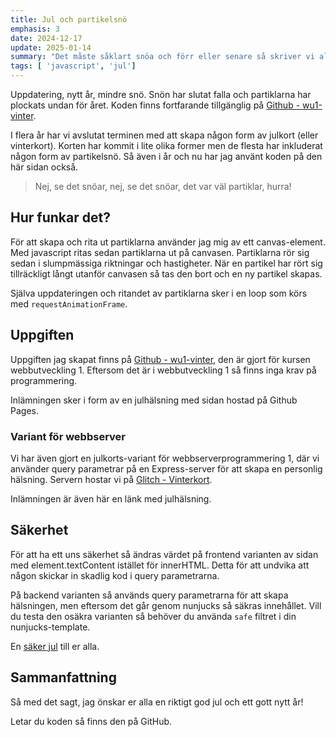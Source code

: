 ```yaml
---
title: Jul och partikelsnö
emphasis: 3
date: 2024-12-17
update: 2025-01-14
summary: "Det måste såklart snöa och förr eller senare så skriver vi alla en partikelgenerator."
tags: [ 'javascript', 'jul']
---
```


Uppdatering, nytt år, mindre snö. Snön har slutat falla och partiklarna har plockats undan för året. Koden finns fortfarande tillgänglig på [Github - wu1-vinter](https://github.com/jensadev/wu1-vinter).

I flera år har vi avslutat terminen med att skapa någon form av julkort (eller vinterkort). Korten har kommit i lite olika former men de flesta har inkluderat någon form av partikelsnö. Så även i år och nu har jag använt koden på den här sidan också.

>Nej, se det snöar, nej, se det snöar, det var väl partiklar, hurra!

## Hur funkar det?

För att skapa och rita ut partiklarna använder jag mig av ett canvas-element. Med javascript ritas sedan partiklarna ut på canvasen. Partiklarna rör sig sedan i slumpmässiga riktningar och hastigheter. När en partikel har rört sig tillräckligt långt utanför canvasen så tas den bort och en ny partikel skapas.

Själva uppdateringen och ritandet av partiklarna sker i en loop som körs med `requestAnimationFrame`.

## Uppgiften

Uppgiften jag skapat finns på [Github - wu1-vinter](https://github.com/jensadev/wu1-vinter), den är gjort för kursen webbutveckling 1. Eftersom det är i webbutveckling 1 så finns inga krav på programmering.

Inlämningen sker i form av en julhälsning med sidan hostad på Github Pages.

### Variant för webbserver

Vi har även gjort en julkorts-variant för webbserverprogrammering 1, där vi använder query parametrar på en Express-server för att skapa en personlig hälsning. Servern hostar vi på [Glitch - Vinterkort](https://perfect-delirious-mambo.glitch.me/?title=God%20jul&message=med%20webbserver).

Inlämningen är även här en länk med julhälsning.

## Säkerhet

För att ha ett uns säkerhet så ändras värdet på frontend varianten av sidan med element.textContent istället för innerHTML. Detta för att undvika att någon skickar in skadlig kod i query parametrarna.

På backend varianten så används query parametrarna för att skapa hälsningen, men eftersom det går genom nunjucks så säkras innehållet. Vill du testa den osäkra varianten så behöver du använda `safe` filtret i din nunjucks-template.

En [säker jul](https://perfect-delirious-mambo.glitch.me/?r=20&g=250&b=190&title=%3Cscript%3Ealert(%22xss%22)%3C/script%3E&message=%3Cscript%3Ealert(%22xss%22)%3C/script%3E) till er alla.

## Sammanfattning

Så med det sagt, jag önskar er alla en riktigt god jul och ett gott nytt år!

Letar du koden så finns den på GitHub.